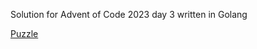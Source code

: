 Solution for Advent of Code 2023 day 3 written in Golang

[Puzzle](https://adventofcode.com/2023/day/1)
